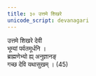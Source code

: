 ```yaml
---
title: ३० उत्तमे शिखरे
unicode_script: devanagari
---
```


उत्तमे शिखरे देवी  
भूम्यां पर्वतमूर्धनि ।  
ब्राह्मणेभ्यो ह्य् अनुज्ञानङ्  
गच्छ देवि यथासुखम् । (45)